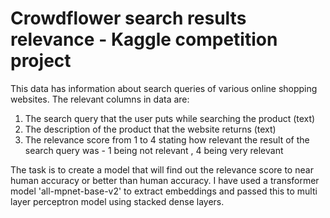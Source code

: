 # Crowdflower search results relevance - Kaggle competition project

This data has information about search queries of various online shopping websites. The relevant columns in data are:

1. The search query that the user puts while searching the product (text)
2. The description of the product that the website returns (text)  
3. The relevance score from 1 to 4 stating how relevant the result of the search query was - 1 being not relevant , 4 being very relevant   
  
  The task is to create a model that will find out the relevance score to near human accuracy or better than human accuracy. I have used a transformer model 'all-mpnet-base-v2' to extract embeddings and passed this to multi layer perceptron model using stacked dense layers.
